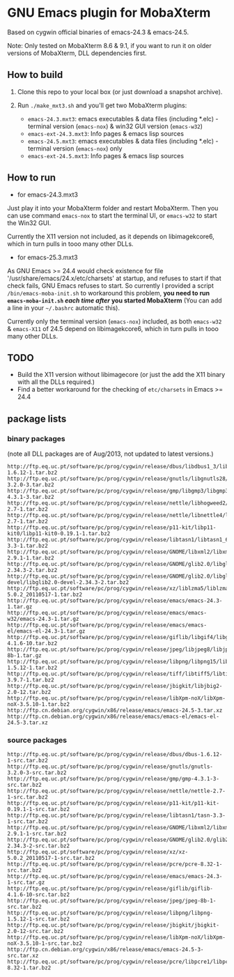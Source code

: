 # GNU Emacs plugin for MobaXterm

Based on cygwin official binaries of emacs-24.3 & emacs-24.5.

Note: Only tested on MobaXterm 8.6 & 9.1, if you want to run it on older versions of MobaXterm, DLL dependencies first.

## How to build

1. Clone this repo to your local box (or just download a snapshot archive).
2. Run `./make_mxt3.sh` and you'll get two MobaXterm plugins:
  
   - `emacs-24.3.mxt3`: emacs executables & data files (including *.elc) - terminal version (`emacs-nox`) & win32 GUI version (`emacs-w32`)
   - `emacs-ext-24.3.mxt3`: Info pages & emacs lisp sources
   - `emacs-24.5.mxt3`: emacs executables & data files (including *.elc) - terminal version (`emacs-nox`) only
   - `emacs-ext-24.5.mxt3`: Info pages & emacs lisp sources

## How to run

- for emacs-24.3.mxt3

Just play it into your MobaXterm folder and restart MobaXterm. Then you can use command `emacs-nox` to start the terminal UI, or `emacs-w32` to start the Win32 GUI.

Currently the X11 version not included, as it depends on libimagekcore6, which in turn pulls in tooo many other DLLs.

- for emacs-25.3.mxt3

As GNU Emacs >= 24.4 would check existence for file '/usr/share/emacs/24.x/etc/charsets' at startup, and refuses to start if that check fails, GNU Emacs refuses to start. So currently I provided a script `/bin/emacs-moba-init.sh` to workaround this problem, **you need to run `emacs-moba-init.sh` _each time_ _after_ you started MobaXterm** (You can add a line in your `~/.bashrc` automatic this).

Currently only the terminal version (`emacs-nox`) included, as both `emacs-w32` & `emacs-X11` of 24.5 depend on libimagekcore6, which in turn pulls in tooo many other DLLs.


## TODO

- Build the X11 version without libimagecore (or just the add the X11 binary with all the DLLs required.)
- Find a better workaround for the checking of `etc/charsets` in Emacs >= 24.4


## package lists

### binary packages 

(note all DLL packages are of Aug/2013, not updated to latest versions.)

```
http://ftp.eq.uc.pt/software/pc/prog/cygwin/release/dbus/libdbus1_3/libdbus1_3-1.6.12-1.tar.bz2
http://ftp.eq.uc.pt/software/pc/prog/cygwin/release/gnutls/libgnutls28/libgnutls28-3.2.0-3.tar.bz2
http://ftp.eq.uc.pt/software/pc/prog/cygwin/release/gmp/libgmp3/libgmp3-4.3.1-3.tar.bz2
http://ftp.eq.uc.pt/software/pc/prog/cygwin/release/nettle/libhogweed2/libhogweed2-2.7-1.tar.bz2
http://ftp.eq.uc.pt/software/pc/prog/cygwin/release/nettle/libnettle4/libnettle4-2.7-1.tar.bz2
http://ftp.eq.uc.pt/software/pc/prog/cygwin/release/p11-kit/libp11-kit0/libp11-kit0-0.19.1-1.tar.bz2
http://ftp.eq.uc.pt/software/pc/prog/cygwin/release/libtasn1/libtasn1_6/libtasn1_6-3.3-1.tar.bz2
http://ftp.eq.uc.pt/software/pc/prog/cygwin/release/GNOME/libxml2/libxml2-2.9.1-1.tar.bz2
http://ftp.eq.uc.pt/software/pc/prog/cygwin/release/GNOME/glib2.0/libglib2.0_0/libglib2.0_0-2.34.3-2.tar.bz2
http://ftp.eq.uc.pt/software/pc/prog/cygwin/release/GNOME/glib2.0/libglib2.0-devel/libglib2.0-devel-2.34.3-2.tar.bz2
http://ftp.eq.uc.pt/software/pc/prog/cygwin/release/xz/liblzma5/liblzma5-5.0.2_20110517-1.tar.bz2
http://ftp.eq.uc.pt/software/pc/prog/cygwin/release/emacs/emacs-24.3-1.tar.gz
http://ftp.eq.uc.pt/software/pc/prog/cygwin/release/emacs/emacs-w32/emacs-24.3-1.tar.gz
http://ftp.eq.uc.pt/software/pc/prog/cygwin/release/emacs/emacs-el/emacs-el-24.3-1.tar.gz
http://ftp.eq.uc.pt/software/pc/prog/cygwin/release/giflib/libgif4/libgif4-4.1.6-10.tar.bz2
http://ftp.eq.uc.pt/software/pc/prog/cygwin/release/jpeg/libjpeg8/libjpeg8-8b-1.tar.gz
http://ftp.eq.uc.pt/software/pc/prog/cygwin/release/libpng/libpng15/libpng15-1.5.12-1.tar.bz2
http://ftp.eq.uc.pt/software/pc/prog/cygwin/release/tiff/libtiff5/libtiff5-3.9.7-1.tar.bz2
http://ftp.eq.uc.pt/software/pc/prog/cygwin/release/jbigkit/libjbig2-2.0-12.tar.bz2
http://ftp.eq.uc.pt/software/pc/prog/cygwin/release/libXpm-noX/libXpm-noX-3.5.10-1.tar.bz2
http://ftp.cn.debian.org/cygwin/x86/release/emacs/emacs-24.5-3.tar.xz
http://ftp.cn.debian.org/cygwin/x86/release/emacs/emacs-el/emacs-el-24.5-3.tar.xz
```

### source packages

```
http://ftp.eq.uc.pt/software/pc/prog/cygwin/release/dbus/dbus-1.6.12-1-src.tar.bz2
http://ftp.eq.uc.pt/software/pc/prog/cygwin/release/gnutls/gnutls-3.2.0-3-src.tar.bz2
http://ftp.eq.uc.pt/software/pc/prog/cygwin/release/gmp/gmp-4.3.1-3-src.tar.bz2
http://ftp.eq.uc.pt/software/pc/prog/cygwin/release/nettle/nettle-2.7-1-src.tar.bz2
http://ftp.eq.uc.pt/software/pc/prog/cygwin/release/p11-kit/p11-kit-0.19.1-1-src.tar.bz2
http://ftp.eq.uc.pt/software/pc/prog/cygwin/release/libtasn1/tasn-3.3-1-src.tar.bz2
http://ftp.eq.uc.pt/software/pc/prog/cygwin/release/GNOME/libxml2/libxml2-2.9.1-1-src.tar.bz2
http://ftp.eq.uc.pt/software/pc/prog/cygwin/release/GNOME/glib2.0/glib2.0-2.34.3-2-src.tar.bz2
http://ftp.eq.uc.pt/software/pc/prog/cygwin/release/xz/xz-5.0.2_20110517-1-src.tar.bz2
http://ftp.eq.uc.pt/software/pc/prog/cygwin/release/pcre/pcre-8.32-1-src.tar.bz2
http://ftp.eq.uc.pt/software/pc/prog/cygwin/release/emacs/emacs-24.3-1-src.tar.gz
http://ftp.eq.uc.pt/software/pc/prog/cygwin/release/giflib/giflib-4.1.6-10-src.tar.bz2
http://ftp.eq.uc.pt/software/pc/prog/cygwin/release/jpeg/jpeg-8b-1-src.tar.bz2
http://ftp.eq.uc.pt/software/pc/prog/cygwin/release/libpng/libpng-1.5.12-1-src.tar.bz2
http://ftp.eq.uc.pt/software/pc/prog/cygwin/release/jbigkit/jbigkit-2.0-12-src.tar.bz2
http://ftp.eq.uc.pt/software/pc/prog/cygwin/release/libXpm-noX/libXpm-noX-3.5.10-1-src.tar.bz2
http://ftp.cn.debian.org/cygwin/x86/release/emacs/emacs-24.5-3-src.tar.xz
http://ftp.eq.uc.pt/software/pc/prog/cygwin/release/pcre/libpcre1/libpcre1-8.32-1.tar.bz2
```

